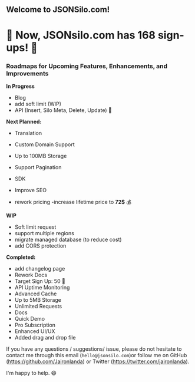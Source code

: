 ## Welcome to JSONSilo.com!


# 🎉 Now, JSONsilo.com has 168 sign-ups! 🎉

### Roadmaps for Upcoming Features, Enhancements, and Improvements


**In Progress**
- Blog
- add soft limit (WIP)
- API (Insert, Silo Meta, Delete, Update) 🧐

**Next Planned:**
- Translation
- Custom Domain Support
- Up to 100MB Storage
- Support Pagination
- SDK

- Improve SEO
- rework pricing
-increase lifetime price to **72$** 💰

**WIP**
- Soft limit request
- support multiple regions
- migrate managed database (to reduce cost)
- add CORS protection
  
**Completed:**
- add changelog page
- Rework Docs
- Target Sign Up: 50 🎉
- API Uptime Monitoring
- Advanced Cache
- Up to 5MB Storage
- Unlimited Requests
- Docs
- Quick Demo
- Pro Subscription
- Enhanced UI/UX
- Added drag and drop file

If you have any questions / suggestions/ issue, please do not hesitate to contact me through this email (`hello@jsonsilo.com`)or follow me on GitHub (https://github.com/Jaironlanda) or Twitter (https://twitter.com/jaironlanda).

I'm happy to help. 😄
